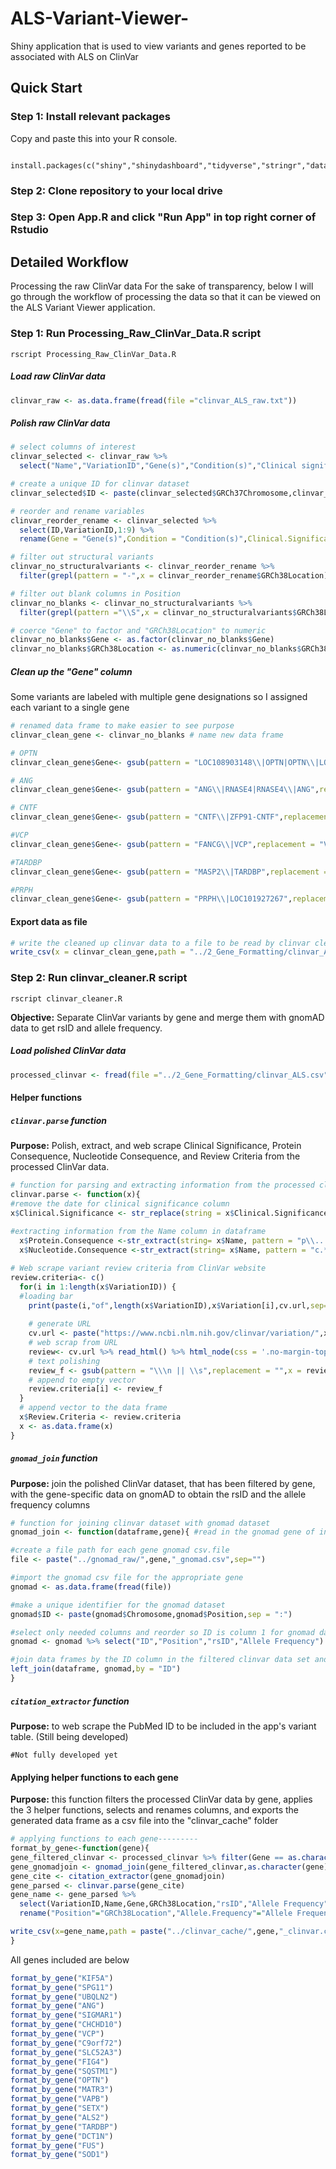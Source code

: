 # ALS-Variant-Viewer-
Shiny application that is used to view variants and genes reported to be associated with ALS on ClinVar
## Quick Start
### Step 1: Install relevant packages 
Copy and paste this into your R console.
```

install.packages(c("shiny","shinydashboard","tidyverse","stringr","data.table","DT","RColorBrewer","plotly"))

```
### Step 2: Clone repository to your local drive 

### Step 3: Open App.R and click "Run App" in top right corner of Rstudio



## Detailed Workflow 
Processing the raw ClinVar data
For the sake of transparency, below I will go through the workflow of processing the data so that it can be viewed on the ALS Variant Viewer application.

### Step 1: Run Processing_Raw_ClinVar_Data.R script
`rscript Processing_Raw_ClinVar_Data.R`
##### Load raw ClinVar data
```R
clinvar_raw <- as.data.frame(fread(file ="clinvar_ALS_raw.txt"))
```
##### Polish raw ClinVar data
```R
# select columns of interest
clinvar_selected <- clinvar_raw %>% 
  select("Name","VariationID","Gene(s)","Condition(s)","Clinical significance (Last reviewed)","GRCh37Chromosome","GRCh37Location","GRCh38Chromosome","GRCh38Location") 

# create a unique ID for clinvar dataset
clinvar_selected$ID <- paste(clinvar_selected$GRCh37Chromosome,clinvar_selected$GRCh37Location,sep=":")

# reorder and rename variables
clinvar_reorder_rename <- clinvar_selected %>% 
  select(ID,VariationID,1:9) %>% 
  rename(Gene = "Gene(s)",Condition = "Condition(s)",Clinical.Significance="Clinical significance (Last reviewed)")

# filter out structural variants
clinvar_no_structuralvariants <- clinvar_reorder_rename %>% 
  filter(grepl(pattern = "-",x = clinvar_reorder_rename$GRCh38Location) != TRUE)

# filter out blank columns in Position
clinvar_no_blanks <- clinvar_no_structuralvariants %>% 
  filter(grepl(pattern ="\\S",x = clinvar_no_structuralvariants$GRCh38Location) == TRUE)

# coerce "Gene" to factor and "GRCh38Location" to numeric
clinvar_no_blanks$Gene <- as.factor(clinvar_no_blanks$Gene)
clinvar_no_blanks$GRCh38Location <- as.numeric(clinvar_no_blanks$GRCh38Location)
```
##### Clean up the "Gene" column
Some variants are labeled with multiple gene designations so I assigned each variant to a single gene
```R
# renamed data frame to make easier to see purpose
clinvar_clean_gene <- clinvar_no_blanks # name new data frame

# OPTN
clinvar_clean_gene$Gene<- gsub(pattern = "LOC108903148\\|OPTN|OPTN\\|LOC108903148",replacement = "OPTN",x=clinvar_clean_gene$Gene)

# ANG
clinvar_clean_gene$Gene<- gsub(pattern = "ANG\\|RNASE4|RNASE4\\|ANG",replacement = "ANG",x=clinvar_clean_gene$Gene)

# CNTF
clinvar_clean_gene$Gene<- gsub(pattern = "CNTF\\|ZFP91-CNTF",replacement = "CNTF",x=clinvar_clean_gene$Gene)

#VCP
clinvar_clean_gene$Gene<- gsub(pattern = "FANCG\\|VCP",replacement = "VCP",x=clinvar_clean_gene$Gene)

#TARDBP
clinvar_clean_gene$Gene<- gsub(pattern = "MASP2\\|TARDBP",replacement = "TARDBP",x=clinvar_clean_gene$Gene)

#PRPH
clinvar_clean_gene$Gene<- gsub(pattern = "PRPH\\|LOC101927267",replacement = "PRPH",x=clinvar_clean_gene$Gene)
```
#### Export data as  file
```R
# write the cleaned up clinvar data to a file to be read by clinvar cleaner
write_csv(x = clinvar_clean_gene,path = "../2_Gene_Formatting/clinvar_ALS.csv")
```
### Step 2: Run clinvar_cleaner.R script
`rscript clinvar_cleaner.R`

**Objective:** Separate ClinVar variants by gene and merge them with gnomAD data to get rsID and allele frequency.

##### Load polished ClinVar data 
```R
processed_clinvar <- fread(file ="../2_Gene_Formatting/clinvar_ALS.csv")
```
#### Helper functions
##### `clinvar.parse` function

**Purpose:** Polish, extract, and web scrape Clinical Significance, Protein Consequence, Nucleotide Consequence, and Review Criteria from the processed ClinVar data.

```R
# function for parsing and extracting information from the processed clinvar data----------
clinvar.parse <- function(x){
#remove the date for clinical significance column
x$Clinical.Significance <- str_replace(string = x$Clinical.Significance,pattern = "\\(.*\\)",replacement = "")
  
#extracting information from the Name column in dataframe
  x$Protein.Consequence <-str_extract(string= x$Name, pattern = "p\\....\\d*...")
  x$Nucleotide.Consequence <-str_extract(string= x$Name, pattern = "c.*>[A,T,G,C]")

# Web scrape variant review criteria from ClinVar website
review.criteria<- c()
  for(i in 1:length(x$VariationID)) {
  #loading bar
    print(paste(i,"of",length(x$VariationID),x$Variation[i],cv.url,sep=" "))
    
    # generate URL
    cv.url <- paste("https://www.ncbi.nlm.nih.gov/clinvar/variation/",x$VariationID[i],"/",sep="")
    # web scrap from URL
    review<- cv.url %>% read_html() %>% html_node(css = '.no-margin-top dd:nth-child(4)') %>% html_text()
    # text polishing
    review_f <- gsub(pattern = "\\\n || \\s",replacement = "",x = review)
    # append to empty vector
    review.criteria[i] <- review_f
  }
  # append vector to the data frame
  x$Review.Criteria <- review.criteria
  x <- as.data.frame(x)
}
```
##### `gnomad_join` function

**Purpose:** join the polished ClinVar dataset, that has been filtered by gene, with the gene-specific data on gnomAD to obtain the rsID and the allele frequency columns
```R
# function for joining clinvar dataset with gnomad dataset
gnomad_join <- function(dataframe,gene){ #read in the gnomad gene of interest

#create a file path for each gene gnomad csv.file
file <- paste("../gnomad_raw/",gene,"_gnomad.csv",sep="")

#import the gnomad csv file for the appropriate gene
gnomad <- as.data.frame(fread(file))

#make a unique identifier for the gnomad dataset
gnomad$ID <- paste(gnomad$Chromosome,gnomad$Position,sep = ":")

#select only needed columns and reorder so ID is column 1 for gnomad data
gnomad <- gnomad %>% select("ID","Position","rsID","Allele Frequency")

#join data frames by the ID column in the filtered clinvar data set and the gnomad dataset
left_join(dataframe, gnomad,by = "ID")
}
```
##### `citation_extractor` function

**Purpose:** to web scrape the PubMed ID to be included in the app's variant table. (Still being developed)
```
#Not fully developed yet
```
#### Applying helper functions to each gene
**Purpose:** this function filters the processed ClinVar data by gene, applies the 3 helper functions,  selects and renames columns, and exports the generated data frame as a csv file into the "clinvar_cache" folder

```R
# applying functions to each gene---------
format_by_gene<-function(gene){
gene_filtered_clinvar <- processed_clinvar %>% filter(Gene == as.character(gene))
gene_gnomadjoin <- gnomad_join(gene_filtered_clinvar,as.character(gene))
gene_cite <- citation_extractor(gene_gnomadjoin)
gene_parsed <- clinvar.parse(gene_cite)
gene_name <- gene_parsed %>% 
  select(VariationID,Name,Gene,GRCh38Location,"rsID","Allele Frequency",Clinical.Significance,Protein.Consequence,Nucleotide.Consequence,Review.Criteria,"Pubmed_ID") %>%
  rename("Position"="GRCh38Location","Allele.Frequency"="Allele Frequency")

write_csv(x=gene_name,path = paste("../clinvar_cache/",gene,"_clinvar.csv",sep=""))
}
```
All genes included are below
```R
format_by_gene("KIF5A")
format_by_gene("SPG11")
format_by_gene("UBQLN2")
format_by_gene("ANG")
format_by_gene("SIGMAR1")
format_by_gene("CHCHD10")
format_by_gene("VCP")
format_by_gene("C9orf72")
format_by_gene("SLC52A3")
format_by_gene("FIG4")
format_by_gene("SQSTM1")
format_by_gene("OPTN")
format_by_gene("MATR3")
format_by_gene("VAPB")
format_by_gene("SETX")
format_by_gene("ALS2")
format_by_gene("TARDBP")
format_by_gene("DCT1N")
format_by_gene("FUS")
format_by_gene("SOD1")
```


